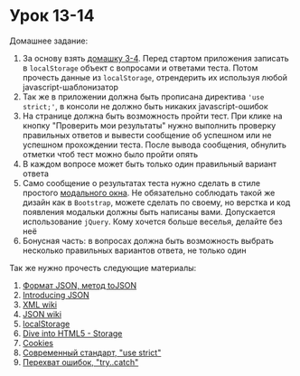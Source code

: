 ﻿# Урок 13-14

Домашнее задание:

1. За основу взять [домашку 3-4](/js_03-04/). Перед стартом приложения записать в `localStorage` объект с вопросами и ответами теста. Потом прочесть данные из `localStorage`, отрендерить их используя любой javascript-шаблонизатор
2. Так же в приложении должна быть прописана директива `'use strict;'`, в консоли не должно быть никаких javascript-ошибок
3. На странице должна быть возможность пройти тест. При клике на кнопку "Проверить мои результаты" нужно выполнить проверку правильных ответов и вывести сообщение об успешном или не успешном прохождении теста. После вывода сообщения, обнулить отметки чтоб тест можно было пройти опять
4. В каждом вопросе может быть только один правильный вариант ответа
5. Само сообщение о результатах теста нужно сделать в стиле простого [модального окна](http://getbootstrap.com/javascript/#modals-examples). Не обязательно соблюдать такой же дизайн как в `Bootstrap`, можете сделать по своему, но верстка и код появления модальки должны быть написаны вами. Допускается использование `jQuery`. Кому хочется больше веселья, делайте без неё
6. Бонусная часть: в вопросах должна быть возможность выбрать несколько правильных вариантов ответа, не только один


Так же нужно прочесть следующие материалы:

1. [Формат JSON, метод toJSON](https://learn.javascript.ru/json)
2. [Introducing JSON](http://json.org/)
3. [XML wiki](https://ru.wikipedia.org/wiki/XML)
4. [JSON wiki](https://ru.wikipedia.org/wiki/JSON)
5. [localStorage](http://htmlbook.ru/html5/storage)
6. [Dive into HTML5 - Storage](http://diveinto.html5doctor.com/storage.html)
7. [Cookies](https://learn.javascript.ru/cookie)
8. [Современный стандарт, "use strict"](https://learn.javascript.ru/strict-mode)
9. [Перехват ошибок, "try..catch"](https://learn.javascript.ru/exception)